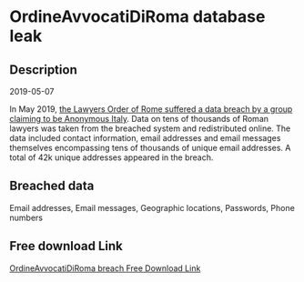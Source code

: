 # OrdineAvvocatiDiRoma database leak

## Description

2019-05-07

In May 2019, <a href="https://roma.repubblica.it/cronaca/2019/05/07/news/roma_anonymus_viola_la_mail_di_30mila_avvocati_c_e_anche_quella_di_raggi-225675248/" target="_blank" rel="noopener">the Lawyers Order of Rome suffered a data breach by a group claiming to be Anonymous Italy</a>. Data on tens of thousands of Roman lawyers was taken from the breached system and redistributed online. The data included contact information, email addresses and email messages themselves encompassing tens of thousands of unique email addresses. A total of 42k unique addresses appeared in the breach.

## Breached data

Email addresses, Email messages, Geographic locations, Passwords, Phone numbers

## Free download Link

[OrdineAvvocatiDiRoma breach Free Download Link](https://link-to.net/1229997/788.8705728116626/dynamic/?r=aHR0cHM6Ly93d3cubWVkaWFmaXJlLmNvbS92aWV3L0RqSGlIZktsdXNYQjFWaC9vcmRpbmVhdnZvY2F0aXJvbWEuaXQvZmlsZQ==)